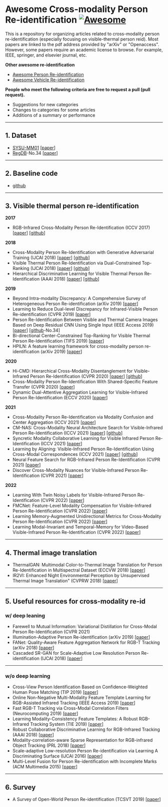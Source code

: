 # Awesome Cross-modality Person Re-identification [![Awesome](https://cdn.rawgit.com/sindresorhus/awesome/d7305f38d29fed78fa85652e3a63e154dd8e8829/media/badge.svg)](https://github.com/sindresorhus/awesome)

This is a repository for organizing articles related to cross-modality person re-identification (especially focusing on visible-thermal person reid). Most papers are linked to the pdf address provided by "arXiv" or "Openaccess". However, some papers require an academic license to browse. For example, IEEE, springer, and elsevier journal, etc.

**Other awesome re-identification**

- [Awesome Person Re-identification](https://github.com/bismex/Awesome-person-re-identification)
- [Awesome Vehicle Re-identification](https://github.com/bismex/Awesome-vehicle-re-identification)

**People who meet the following criteria are free to request a pull (pull request).**
- Suggestions for new categories
- Changes to categories for some articles
- Additions of a summary or performance

---

## 1. Dataset

- [SYSU-MM01](https://github.com/wuancong/SYSU-MM01) [[paper](https://kovenyu.com/papers/2017_ICCV_rgb.pdf)]
- [RegDB](http://dm.dgu.edu/link.html)-No.34 [[paper](https://www.mdpi.com/1424-8220/17/3/605)]

---

## 2. Baseline code

- [github](https://github.com/mangye16/Cross-Modal-Re-ID-baseline)

---


## 3. Visible thermal person re-identification

**2017**

- RGB-Infrared Cross-Modality Person Re-Identification (ICCV 2017) [[paper](https://kovenyu.com/papers/2017_ICCV_rgb.pdf)] [[github](https://github.com/InnovArul/rgb_IR_personreid)]

**2018**
- Cross-Modality Person Re-Identification with Generative Adversarial Training (IJCAI 2018) [[paper](https://www.ijcai.org/proceedings/2018/0094.pdf)] [[github](https://github.com/sshkhr/cmGAN)]
- Visible Thermal Person Re-Identification via Dual-Constrained Top-Ranking (IJCAI 2018) [[paper](https://www.ijcai.org/proceedings/2018/0152.pdf)] [[github](https://github.com/mangye16/Visible-Thermal-Person-Re-Identification)]
- Hierarchical Discriminative Learning for Visible Thermal Person Re-Identification (AAAI 2018) [[paper](https://aaai.org/ocs/index.php/AAAI/AAAI18/paper/view/16734/16350)] [[github](https://github.com/mangye16/Visible-Thermal-Person-Re-Identification)]

**2019**
- Beyond Intra-modality Discrepancy: A Comprehensive Survey of Heterogeneous Person Re-identification (arXiv 2019) [[paper](https://arxiv.org/pdf/1905.10048.pdf)]
- Learning to Reduce Dual-level Discrepancy for Infrared-Visible Person Re-identification (CVPR 2019) [[paper](http://openaccess.thecvf.com/content_CVPR_2019/papers/Wang_Learning_to_Reduce_Dual-Level_Discrepancy_for_Infrared-Visible_Person_Re-Identification_CVPR_2019_paper.pdf)]
- Person Re-Identification Between Visible and Thermal Camera Images Based on Deep Residual CNN Using Single Input (IEEE Access 2019) [[paper](https://ieeexplore.ieee.org/stamp/stamp.jsp?tp=&arnumber=8705321)] [[github](http://dm.dgu.edu/link.html)-No.34]
- Bi-directional Center-Constrained Top-Ranking for Visible Thermal Person Re-Identification (TIFS 2019) [[paper](https://ieeexplore.ieee.org/stamp/stamp.jsp?tp=&arnumber=8732420)]
- HPILN: A feature learning framework for cross-modality person re-identification (arXiv 2019) [[paper](https://arxiv.org/pdf/1906.03142.pdf)]

**2020**
- Hi-CMD: Hierarchical Cross-Modality Disentanglement for Visible-Infrared Person Re-Identification (CVPR 2020) [[paper](http://openaccess.thecvf.com/content_CVPR_2020/papers/Choi_Hi-CMD_Hierarchical_Cross-Modality_Disentanglement_for_Visible-Infrared_Person_Re-Identification_CVPR_2020_paper.pdf)] [[github](https://github.com/bismex/HiCMD)]
- Cross-Modality Person Re-Identification With Shared-Specific Feature Transfer (CVPR 2020) [[paper](https://arxiv.org/pdf/2002.12489.pdf)]
- Dynamic Dual-Attentive Aggregation Learning for Visible-Infrared Person Re-Identification (ECCV 2020) [[paper](https://www.ecva.net/papers/eccv_2020/papers_ECCV/papers/123620222.pdf)]

**2021**
- Cross-Modality Person Re-Identification via Modality Confusion and Center Aggregation (ICCV 2021) [[paper](https://openaccess.thecvf.com/content/ICCV2021/papers/Hao_Cross-Modality_Person_Re-Identification_via_Modality_Confusion_and_Center_Aggregation_ICCV_2021_paper.pdf)]
- CM-NAS: Cross-Modality Neural Architecture Search for Visible-Infrared Person Re-Identification (ICCV 2021) [[paper](https://openaccess.thecvf.com/content/ICCV2021/papers/Fu_CM-NAS_Cross-Modality_Neural_Architecture_Search_for_Visible-Infrared_Person_Re-Identification_ICCV_2021_paper.pdf)] [[github](https://github.com/JDAI-CV/CM-NAS)]
- Syncretic Modality Collaborative Learning for Visible Infrared Person Re-Identification (ICCV 2021) [[paper](https://openaccess.thecvf.com/content/ICCV2021/papers/Wei_Syncretic_Modality_Collaborative_Learning_for_Visible_Infrared_Person_Re-Identification_ICCV_2021_paper.pdf)]
- Learning by Aligning: Visible-Infrared Person Re-Identification Using Cross-Modal Correspondences (ICCV 2021) [[paper](https://openaccess.thecvf.com/content/ICCV2021/papers/Park_Learning_by_Aligning_Visible-Infrared_Person_Re-Identification_Using_Cross-Modal_Correspondences_ICCV_2021_paper.pdf)] [[github](https://cvlab.yonsei.ac.kr/projects/LbA/)]
- Neural Feature Search for RGB-Infrared Person Re-Identification (CVPR 2021) [[paper](https://arxiv.org/abs/2104.02366)]
- Discover Cross-Modality Nuances for Visible-Infrared Person Re-Identification (CVPR 2021) [[paper](https://openaccess.thecvf.com/content/CVPR2021/papers/Wu_Discover_Cross-Modality_Nuances_for_Visible-Infrared_Person_Re-Identification_CVPR_2021_paper.pdf)]

**2022**

- Learning With Twin Noisy Labels for Visible-Infrared Person Re-Identification (CVPR 2022) [[paper](https://openaccess.thecvf.com/content/CVPR2022/papers/Yang_Learning_With_Twin_Noisy_Labels_for_Visible-Infrared_Person_Re-Identification_CVPR_2022_paper.pdf)]
- FMCNet: Feature-Level Modality Compensation for Visible-Infrared Person Re-Identification (CVPR 2022) [[paper](https://openaccess.thecvf.com/content/CVPR2022/papers/Zhang_FMCNet_Feature-Level_Modality_Compensation_for_Visible-Infrared_Person_Re-Identification_CVPR_2022_paper.pdf)]
- Learning Memory-Augmented Unidirectional Metrics for Cross-Modality Person Re-Identification (CVPR 2022) [[paper](https://openaccess.thecvf.com/content/CVPR2022/papers/Liu_Learning_Memory-Augmented_Unidirectional_Metrics_for_Cross-Modality_Person_Re-Identification_CVPR_2022_paper.pdf)]
- Learning Modal-Invariant and Temporal-Memory for Video-Based Visible-Infrared Person Re-Identification (CVPR 2022) [[paper](https://openaccess.thecvf.com/content/CVPR2022/papers/Lin_Learning_Modal-Invariant_and_Temporal-Memory_for_Video-Based_Visible-Infrared_Person_Re-Identification_CVPR_2022_paper.pdf)]

---

## 4. Thermal image translation
- ThermalGAN: Multimodal Color-to-Thermal Image Translation for Person Re-Identification in Multispectral Dataset (ECCVW 2018) [[paper](http://openaccess.thecvf.com/content_ECCVW_2018/papers/11134/Kniaz_ThermalGAN_Multimodal_Color-to-Thermal_Image_Translation_for_Person_Re-Identification_in_Multispectral_ECCVW_2018_paper.pdf)]
- IR2VI: Enhanced Night Environmental Perception by Unsupervised Thermal Image Translation" (CVPRW 2018) [[paper](http://openaccess.thecvf.com/content_cvpr_2018_workshops/papers/w21/Liu_IR2VI_Enhanced_Night_CVPR_2018_paper.pdf)]

--- 

## 5. Useful resources for cross-modality re-id
### w/ deep leaning

- Farewell to Mutual Information: Variational Distillation for Cross-Modal Person Re-Identification (CVPR 2021)
- Illumination-Adaptive Person Re-identification (arXiv 2019) [[paper](https://arxiv.org/pdf/1905.04525.pdf)]
- FANet: Quality-Aware Feature Aggregation Network for RGB-T Tracking (arXiv 2018) [[paper](https://arxiv.org/pdf/1811.09855.pdf)]
- Cascaded SR-GAN for Scale-Adaptive Low Resolution Person Re-identification (IJCAI 2018) [[paper](https://www.ijcai.org/proceedings/2018/0541.pdf)]

---

### w/o deep learning
- Cross-View Person Identification Based on Confidence-Weighted Human Pose Matching (TIP 2019) [[paper](https://ieeexplore.ieee.org/stamp/stamp.jsp?tp=&arnumber=8642932)]
- Online Non-Negative Multi-Modality Feature Template Learning for RGB-Assisted Infrared Tracking (IEEE Access 2019) [[paper](https://ieeexplore.ieee.org/stamp/stamp.jsp?tp=&arnumber=8713854)]
- Fast RGB-T Tracking via Cross-Modal Correlation Filters (Neurocomputing 2019) [[paper](https://reader.elsevier.com/reader/sd/pii/S0925231219300347?)]
- Learning Modality-Consistency Feature Templates: A Robust RGB-Infrared Tracking System (TIE 2019) [[paper](https://ieeexplore.ieee.org/stamp/stamp.jsp?tp=&arnumber=8643077)]
- Robust Collaborative Discriminative Learning for RGB-Infrared Tracking (AAAI 2018) [[paper](https://www.aaai.org/ocs/index.php/AAAI/AAAI18/paper/view/16878/16289)]
- Modality-correlation-aware Sparse Representation for RGB-infrared Object Tracking (PRL 2018) [[paper](https://reader.elsevier.com/reader/sd/pii/S0167865518307633?token=D9B1592900076E965F3E70F01626BCE62B5D334F6E4009E8044CEF4AB1ACA7246D2F9D31FC016D376F5C8EE8D0E9D955)]
- Scale-adaptive Low-resolution Person Re-identification via Learning A Discriminating Surface (IJCAI 2016) [[paper](https://pdfs.semanticscholar.org/6713/4d7bf637f7ac4e354bcb374d7c28c7740ab8.pdf)]
- Multi-Level Fusion for Person Re-identification with Incomplete Marks (ACM Multimedia 2015) [[paper](http://delivery.acm.org/10.1145/2810000/2806400/p1267-wang.pdf?ip=143.248.41.15&id=2806400&acc=ACTIVE%20SERVICE&key=0EC22F8658578FE1%2E7500FBAD1E9579D9%2E4D4702B0C3E38B35%2E4D4702B0C3E38B35&__acm__=1562655835_49403d6ab21f2786eee05d4dd9f8d9d2)]

---

## 6. Survey
- A Survey of Open-World Person Re-identification (TCSVT 2019) [[paper](https://ieeexplore.ieee.org/stamp/stamp.jsp?tp=&arnumber=8640834)]

